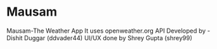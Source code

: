 # Mausam
Mausam-The Weather App
 It uses openweather.org API
 Developed by - Dishit Duggar (ddvader44)
 UI/UX done by Shrey Gupta    (shrey99)
 
